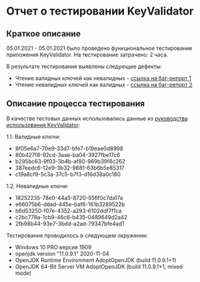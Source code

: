 # Отчет о тестировании KeyValidator
## Краткое описание
 05.01.2021 - 05.01.2021 было проведено функциональное тестирование приложения KeyValidator.
 На тестирование затрачено: 2 часа.

В результате тестирования выявлены следующие дефекты:
* Чтение валидных ключей как невалидных - [ссылка на баг-репорт 1](https://github.com/Yuliyarubtsova/Java-1.1./issues/1)
* Чтение невалидных ключей как валидных - [ссылка на баг-репорт 2](https://github.com/Yuliyarubtsova/Java-1.1./issues/2)

## Описание процесса тестирования

В качестве тестовых данных использовались данные из [руководства использования KeyValidator]( https://github.com/netology-code/javaqa-homeworks/blob/master/intro/user-manual.md):

1.1. Валидные ключи:
* 8f05e6a7-70e9-33d7-bfe7-b19eae0d8998  
* 80b427f8-92cd-3aae-ba04-3927fbe17c6
* b295bc63-9f03-3b4b-af80-969b39f8c262
* 387eedc6-12e9-3b32-9881-63b6b5e85317
* c19a8cf9-5c3a-37c5-b7f3-d16d38a0c180

1.2. Невалидные ключи: 
* 18252235-78e0-44a5-8720-556f0c7da17a
* e66075b6-ddad-445e-baf6-161b3289522b
* b6d53250-f07e-4352-a293-6102ddf7f1ca
* c2bc778a-1cb9-46c6-b435-0489649d2a42
* 2fb98b44-93e7-3bdd-a2ad-79347bfe4ad1

Тестирование проводилось в следующем окружении:
* Windows 10 PRO версия 1909
* openjdk version "11.0.9.1" 2020-11-04
* OpenJDK Runtime Environment AdoptOpenJDK (build 11.0.9.1+1)
* OpenJDK 64-Bit Server VM AdoptOpenJDK (build 11.0.9.1+1, mixed mode)






